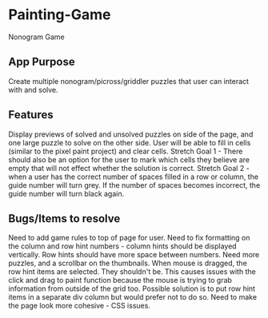 # Painting-Game
Nonogram Game
## App Purpose
Create multiple nonogram/picross/griddler puzzles that user can interact with and solve.
## Features
Display previews of solved and unsolved puzzles on side of the page, and one large puzzle to solve on the other side. User will be able to fill in cells (similar to the pixel paint project) and clear cells. 
Stretch Goal 1 - There should also be an option for the user to mark which cells they believe are empty that will not effect whether the solution is correct.
Stretch Goal 2 - when a user has the correct number of spaces filled in a row or column, the guide number will turn grey. If the number of spaces becomes incorrect, the guide number will turn black again.
## Bugs/Items to resolve
Need to add game rules to top of page for user.
Need to fix formatting on the column and row hint numbers - column hints should be displayed vertically. Row hints should have more space between numbers.
Need more puzzles, and a scrollbar on the thumbnails.
When mouse is dragged, the row hint items are selected. They shouldn't be. This causes issues with the click and drag to paint function because the mouse is trying to grab information from outside of the grid too. Possible solution is to put row hint items in a separate div column but would prefer not to do so.
Need to make the page look more cohesive - CSS issues.

